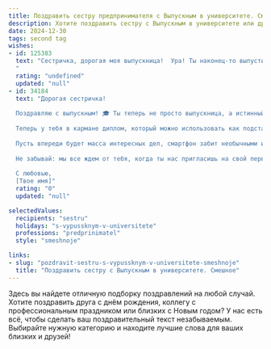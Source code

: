 ```yaml
---
title: Поздравить сестру предпринимателя с Выпускным в университете. Смешное
description: Хотите поздравить сестру с Выпускным в университете или другим праздником? Наш ИИ создаст незабываемое поздравление, а вы обязательно выделитесь среди других.  
date: 2024-12-30
tags: second tag
wishes:
- id: 125383
  text: "Сестричка, дорогая моя выпускница!  Ура! Ты наконец-то выпустилась из университета и готова покорять мир своим предпринимательским гением!  Теперь вместо ночных зачётов – ночные подсчёты прибыли (надеюсь, прибыли, а не убытков!).  Пусть твой бизнес процветает, клиенты стоят в очереди, а конкуренты завидуют молча (и тихонько плачут в подушку).  С праздником, бизнес-вумен!  Пусть твоя карьера будет круче, чем самые крутые стартапы!
  "
  rating: "undefined"
  updated: "null"
- id: 34184
  text: "Дорогая сестричка!
  
  Поздравляю с выпускным! 🎓 Ты теперь не просто выпускница, а истинный предприниматель! Пора с гордостью ставить \"предприниматель\" в резюме, а \"покоритель хрустального мира\" в социальных сетях!
  
  Теперь у тебя в кармане диплом, который можно использовать как подставку для кофе, и каждый новый проект будет напоминать тебе, что, как истинный бизнесмен, ты можешь превращать \"брошенные идеи\" в настоящие финансы. Главное — помни: успешный предприниматель всегда спасается с помощью хорошего кофе, лотерейного билета и запаса терпения!
  
  Пусть впереди будет масса интересных дел, смартфон забит необычными идеями и дни наполнены смехом, как на счастливом стартапе. Поздравляю тебя с началом новой жизни, полной всевозможных приключений и веселых моментов!
  
  Не забывай: мы все ждем от тебя, когда ты нас пригласишь на свой первый офисный праздник с морем закусок и угощения!
  
  С любовью,
  [Твое имя]"
  rating: "0"
  updated: "null"

selectedValues:
  recipients: "sestru"
  holidays: "s-vypussknym-v-universitete"
  professions: "predprinimatel"
  style: "smeshnoje"

links:
- slug: "pozdravit-sestru-s-vypussknym-v-universitete-smeshnoje"
  title: "Поздравить сестру с Выпускным в университете. Смешное"
---
```


Здесь вы найдете отличную подборку поздравлений на любой случай. 
Хотите поздравить друга с днём рождения, коллегу с профессиональным праздником или близких с Новым годом? У нас есть всё, чтобы сделать ваш поздравительный текст незабываемым. Выбирайте нужную категорию и находите лучшие слова для ваших близких и друзей!
